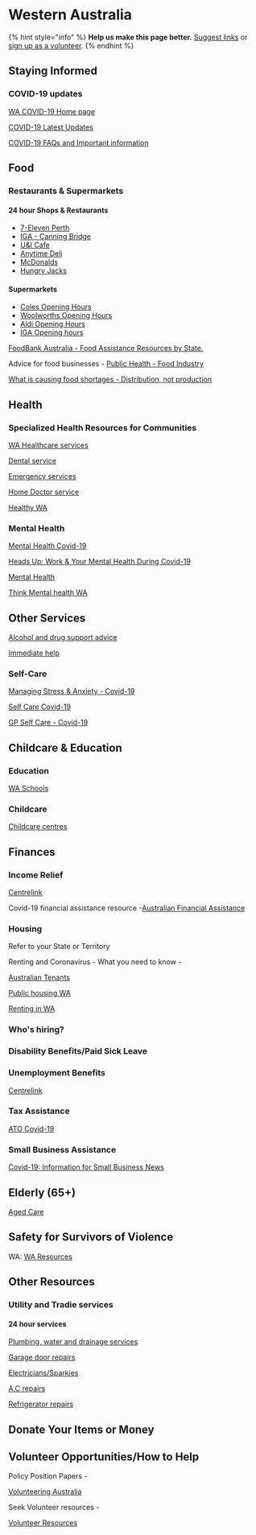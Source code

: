 # Western Australia

{% hint style="info" %}
**Help us make this page better.** [Suggest links](https://forms.gle/ykTSst9uoWceo5fn8%20) or [sign up as a volunteer](https://forms.gle/8z7yuJyz1m76y4Hi8).
{% endhint %}

## Staying Informed

### COVID-19 updates

[WA COVID-19 Home page](https://www.wa.gov.au/government/covid-19-coronavirus)

[COVID-19 Latest Updates](https://www.wa.gov.au/organisation/department-of-the-premier-and-cabinet/covid-19-coronavirus-latest-updates)

[COVID-19 FAQs and Important information](https://www.wa.gov.au/organisation/department-of-the-premier-and-cabinet/covid-19-coronavirus-general-information)

## Food

### Restaurants & Supermarkets

####  24 hour Shops & Restaurants

* [7-Eleven Perth](https://www.7eleven.com.au/stores/advanced)
* [IGA - Canning Bridge](https://www.facebook.com/CanningBridgeIGA)
* [U&I Cafe](https://www.facebook.com/UNICafe24/)
* [Anytime Deli](http://www.anytimedeli.com.au/)
* [McDonalds](https://mcdonalds.com.au/find-us/restaurants?)
* [Hungry Jacks](https://www.google.com/search?rlz=1C1CHBF_en-GBAU741AU741&sxsrf=ALeKk02U7gCAHu8n8aOWwB8sajy_bcfKkg:1586670509067&q=hungry+jacks+24/7+perth&npsic=0&rflfq=1&rlha=0&rllag=-31981819,115892327,9828&tbm=lcl&ved=2ahUKEwiT5MWgmOLoAhX7wjgGHT4ZC-AQjGp6BAgLEC4&tbs=lrf:!1m5!1u3!3m2!3m1!1e2!4e2!1m4!1u3!2m2!3m1!1e1!2m1!1e3!3sCgIIASAB,lf:1,lf_ui:4&rldoc=1#rlfi=hd:;si:;mv:%5B%5B-31.711756899999997,116.0491871%5D,%5B-32.2764062,115.74795820000001%5D%5D;tbs:lrf:!1m5!1u3!3m2!3m1!1e2!4e2!1m4!1u3!2m2!3m1!1e1!2m1!1e3!3sCgIIASAB,lf:1,lf_ui:4)

#### Supermarkets

* [Coles Opening Hours](https://www.coles.com.au/store-locator)
* [Woolworths Opening Hours](https://www.woolworths.com.au/shop/storelocator)
* [Aldi Opening Hours](https://www.aldi.com.au/en/shopping-at-aldi/store-locations-and-opening-hours/)
* [IGA Opening hours](https://www.iga.com.au/stores/#view=storelocator)

[FoodBank Australia - Food Assistance Resources by State.](https://www.foodbank.org.au/homepage/who-we-help/individuals/?state=wa)

Advice for food businesses - [Public Health - Food Industry](https://www2.health.vic.gov.au/public-health/food-safety/food-businesses/covid-19-and-food-business)

[What is causing food shortages - Distribution, not production](https://www.abc.net.au/news/2020-03-19/coronavirus-distribution-problems-for-supermarket-suppliers/12066684)

## Health

### Specialized Health Resources for Communities

[WA Healthcare services](https://www.wa.gov.au/service/health-care)

[Dental service](https://widget.nhsd.healthdirect.org.au/v1/widget/search?widgetId=dd0d08ca-607e-4a35-872d-229db842d6e9&types=%5Bservices_types%5D%3Ageneral+dental+practice+service)

[Emergency services](https://healthywa.wa.gov.au/Articles/A_E/Emergency-and-crisis-services)

[Home Doctor service](https://homedoctor.com.au/locations/perth)

[Healthy WA](http://www.healthywa.wa.gov.au/)

### Mental Health

[Mental Health Covid-19](https://www.phoenixaustralia.org/coronavirus-covid-19/)

[Heads Up: Work & Your Mental Health During Covid-19](https://www.headsup.org.au/your-mental-health/work-and-your-mental-health-during-the-coronavirus-outbreak?fbclid=IwAR3U2c0c9u7gJUYTu0naeDoKC9vT2luyinfD2Sg0cl96-Yl-Pk8fQnt8Jf8)

[Mental Health](https://myservices.org.au/mental-health-support)

[Think Mental health WA](https://www.thinkmentalhealthwa.com.au/)

## Other Services

[Alcohol and drug support advice](https://myservices.org.au/mental-health-support)

[Immediate help](https://myservices.org.au/mental-health-support)

### Self-Care

[Managing Stress & Anxiety - Covid-19](https://services.unimelb.edu.au/counsel/resources/wellbeing/coronavirus-covid-19-managing-stress-and-anxiety)

[Self Care Covid-19](https://www.orygen.org.au/About/Responding-to-the-COVID-19-outbreak/For-young-people-and-families/Self-care-during-the-COVID-19-outbreak)

[GP Self Care - Covid-19](https://westvicphn.com.au/about-us/latest-news/self-care-for-gps-in-the-time-of-covid-19/)

## Childcare & Education

### Education

[WA Schools](https://www.education.wa.edu.au/coronavirus-school-update)

### Childcare

[Childcare centres](https://www.careforkids.com.au/child-care/wa)

## Finances

### Income Relief

[Centrelink](https://www.servicesaustralia.gov.au/individuals/subjects/affected-coronavirus-covid-19/if-you-need-payment)

Covid-19 financial assistance resource -[Australian Financial Assistance](https://moneysmart.gov.au/covid-19-financial-assistance)

### Housing

Refer to your State or Territory

Renting and Coronavirus - What you need to know -

[Australian Tenants](https://www.tenants.org.au/blog/renting-and-covid-19-information)

[Public housing WA](http://www.housing.wa.gov.au/housingoptions/rentaloptions/publichousing/Pages/default.aspx)

[Renting in WA](https://www.commerce.wa.gov.au/consumer-protection/renting-home)

### Who's hiring?

### Disability Benefits/Paid Sick Leave

### Unemployment Benefits

[Centrelink](https://www.servicesaustralia.gov.au/individuals/subjects/affected-coronavirus-covid-19/if-you-need-payment)

### Tax Assistance

[ATO Covid-19](https://www.ato.gov.au/individuals/dealing-with-disasters/in-detail/specific-disasters/covid-19/)

### Small Business Assistance

[Covid-19: Information for Small Business News](http://www.ato.gov.au/)

## Elderly \(65+\)

[Aged Care](https://www.agedcareonline.com.au/home-and-community-care/western-australia)

## Safety for Survivors of Violence

WA: [WA Resources](https://www.dvrcv.org.au/talk-someone/services-other-states/wa)

## Other Resources

### Utility and Tradie services

#### 24 hour services

[Plumbing, water and drainage services](https://www.ontapplumbinggas.com.au/24-hour-emergency-plumber-perth/)

[Garage door repairs](https://www.garagedoorservicing.com.au/?utm_source=local&utm_medium=organic&utm_campaign=gmb)

[Electricians/Sparkies](https://www.electricianinperth.com.au/)

[A.C repairs](https://getquickair.com.au/wa/air-conditioner-repair-perth)

[Refrigerator repairs](https://perthappliancerepair.com.au/fridge-repairs-perth/)

## Donate Your Items or Money

## Volunteer Opportunities/How to Help

Policy Position Papers -

[Volunteering Australia](https://www.volunteeringaustralia.org/volunteering-and-covid-19/#/)

Seek Volunteer resources -

[Volunteer Resources](https://www.volunteer.com.au/covid-19-update)


